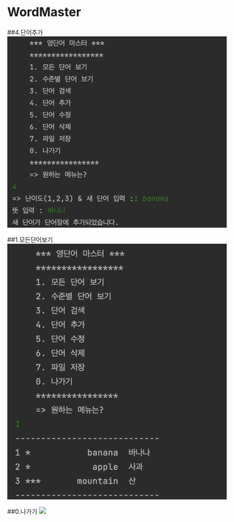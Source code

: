 # WordMaster

##4.단어추가
<img src ="screenshots/단어추가.png" >

##1.모든단어보기
<img src ="screenshots/모든단어보기.png" >

##0.나가기
<img src ="screenshots/나가기.png" >




